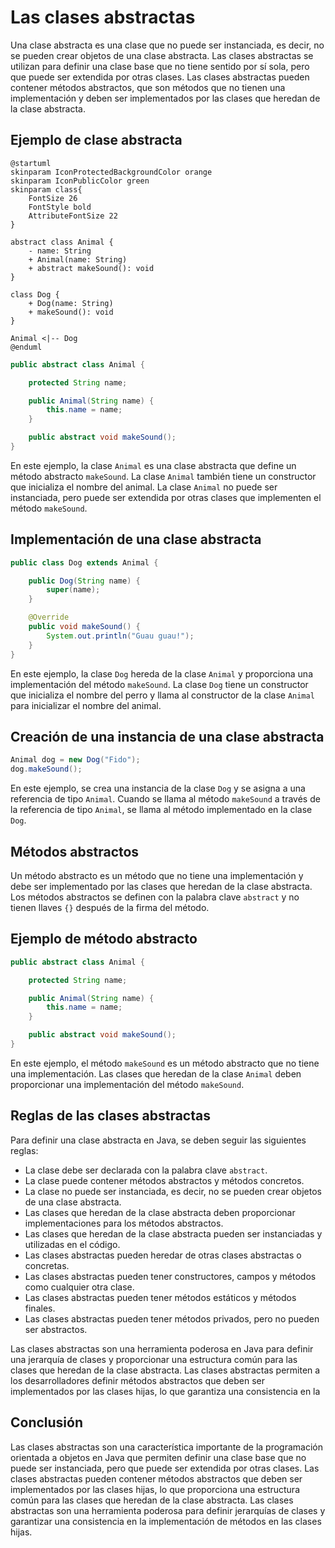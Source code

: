 # Las clases abstractas

Una clase abstracta es una clase que no puede ser instanciada, es decir, no se pueden crear objetos de una clase
abstracta. Las clases abstractas se utilizan para definir una clase base que no tiene sentido por sí sola, pero que
puede ser extendida por otras clases. Las clases abstractas pueden contener métodos abstractos, que son métodos que no
tienen una implementación y deben ser implementados por las clases que heredan de la clase abstracta.

## Ejemplo de clase abstracta

```plantuml
@startuml
skinparam IconProtectedBackgroundColor orange
skinparam IconPublicColor green
skinparam class{
    FontSize 26
    FontStyle bold
    AttributeFontSize 22
}

abstract class Animal {
    - name: String
    + Animal(name: String)
    + abstract makeSound(): void
}

class Dog {
    + Dog(name: String)
    + makeSound(): void
}

Animal <|-- Dog
@enduml
```

```java
public abstract class Animal {

    protected String name;

    public Animal(String name) {
        this.name = name;
    }

    public abstract void makeSound();
}
```

En este ejemplo, la clase `Animal` es una clase abstracta que define un método abstracto `makeSound`. La clase `Animal`
también tiene un constructor que inicializa el nombre del animal. La clase `Animal` no puede ser instanciada, pero puede
ser extendida por otras clases que implementen el método `makeSound`.

## Implementación de una clase abstracta

```java
public class Dog extends Animal {

    public Dog(String name) {
        super(name);
    }

    @Override
    public void makeSound() {
        System.out.println("Guau guau!");
    }
}
```

En este ejemplo, la clase `Dog` hereda de la clase `Animal` y proporciona una implementación del método `makeSound`. La
clase `Dog` tiene un constructor que inicializa el nombre del perro y llama al constructor de la clase `Animal` para
inicializar el nombre del animal.

## Creación de una instancia de una clase abstracta

```java
Animal dog = new Dog("Fido");
dog.makeSound();
```

En este ejemplo, se crea una instancia de la clase `Dog` y se asigna a una referencia de tipo `Animal`. Cuando se llama
al método `makeSound` a través de la referencia de tipo `Animal`, se llama al método implementado en la clase `Dog`.

## Métodos abstractos

Un método abstracto es un método que no tiene una implementación y debe ser implementado por las clases que heredan de
la clase abstracta. Los métodos abstractos se definen con la palabra clave `abstract` y no tienen llaves `{}` después de
la firma del método.

## Ejemplo de método abstracto

```java
public abstract class Animal {

    protected String name;

    public Animal(String name) {
        this.name = name;
    }

    public abstract void makeSound();
}
```

En este ejemplo, el método `makeSound` es un método abstracto que no tiene una implementación. Las clases que heredan de
la clase `Animal` deben proporcionar una implementación del método `makeSound`.

## Reglas de las clases abstractas

Para definir una clase abstracta en Java, se deben seguir las siguientes reglas:

- La clase debe ser declarada con la palabra clave `abstract`.
- La clase puede contener métodos abstractos y métodos concretos.
- La clase no puede ser instanciada, es decir, no se pueden crear objetos de una clase abstracta.
- Las clases que heredan de la clase abstracta deben proporcionar implementaciones para los métodos abstractos.
- Las clases que heredan de la clase abstracta pueden ser instanciadas y utilizadas en el código.
- Las clases abstractas pueden heredar de otras clases abstractas o concretas.
- Las clases abstractas pueden tener constructores, campos y métodos como cualquier otra clase.
- Las clases abstractas pueden tener métodos estáticos y métodos finales.
- Las clases abstractas pueden tener métodos privados, pero no pueden ser abstractos.

Las clases abstractas son una herramienta poderosa en Java para definir una jerarquía de clases y proporcionar una
estructura común para las clases que heredan de la clase abstracta. Las clases abstractas permiten a los desarrolladores
definir métodos abstractos que deben ser implementados por las clases hijas, lo que garantiza una consistencia en la

## Conclusión

Las clases abstractas son una característica importante de la programación orientada a objetos en Java que permiten
definir una clase base que no puede ser instanciada, pero que puede ser extendida por otras clases. Las clases
abstractas pueden contener métodos abstractos que deben ser implementados por las clases hijas, lo que proporciona una
estructura común para las clases que heredan de la clase abstracta. Las clases abstractas son una herramienta poderosa
para definir jerarquías de clases y garantizar una consistencia en la implementación de métodos en las clases hijas.
